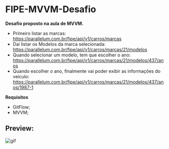 # FIPE-MVVM-Desafio
**Desafio proposto na aula de MVVM.**

* Primeiro listar as marcas: https://parallelum.com.br/fipe/api/v1/carros/marcas
* Dai listar os Modelos da marca selecionada: https://parallelum.com.br/fipe/api/v1/carros/marcas/21/modelos
* Quando selecionar um modelo, tem que escolher o ano: https://parallelum.com.br/fipe/api/v1/carros/marcas/21/modelos/437/anos
* Quando escolher o ano, finalmente vai poder exibir as informações do veículo: https://parallelum.com.br/fipe/api/v1/carros/marcas/21/modelos/437/anos/1987-1

**Requisitos**
- GitFlow;
- MVVM;

## Preview:
![gif](https://media.giphy.com/media/I66B4LTlbVWfxcLnYC/giphy.gif)
